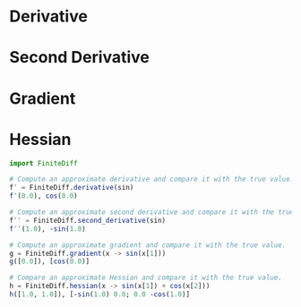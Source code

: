 
<a id='Derivative-1'></a>

# Derivative


<a id='Second-Derivative-1'></a>

# Second Derivative


<a id='Gradient-1'></a>

# Gradient


<a id='Hessian-1'></a>

# Hessian


```jl
import FiniteDiff

# Compute an approximate derivative and compare it with the true value.
f′ = FiniteDiff.derivative(sin)
f′(0.0), cos(0.0)

# Compute an approximate second derivative and compare it with the true value.
f′′ = FiniteDiff.second_derivative(sin)
f′′(1.0), -sin(1.0)

# Compute an approximate gradient and compare it with the true value.
g = FiniteDiff.gradient(x -> sin(x[1]))
g([0.0]), [cos(0.0)]

# Compare an approximate Hessian and compare it with the true value.
h = FiniteDiff.hessian(x -> sin(x[1]) + cos(x[2]))
h([1.0, 1.0]), [-sin(1.0) 0.0; 0.0 -cos(1.0)]
```

